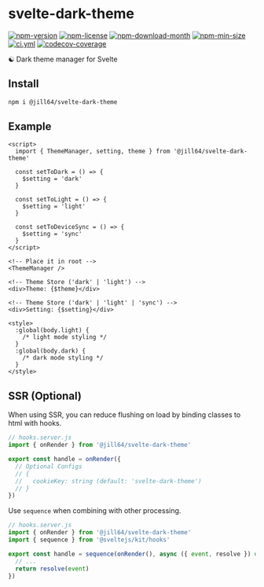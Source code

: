 <!----- BEGIN GHOST DOCS HEADER ----->

# svelte-dark-theme

[![npm-version](https://img.shields.io/npm/v/@jill64/svelte-dark-theme)](https://npmjs.com/package/@jill64/svelte-dark-theme) [![npm-license](https://img.shields.io/npm/l/@jill64/svelte-dark-theme)](https://npmjs.com/package/@jill64/svelte-dark-theme) [![npm-download-month](https://img.shields.io/npm/dm/@jill64/svelte-dark-theme)](https://npmjs.com/package/@jill64/svelte-dark-theme) [![npm-min-size](https://img.shields.io/bundlephobia/min/@jill64/svelte-dark-theme)](https://npmjs.com/package/@jill64/svelte-dark-theme) [![ci.yml](https://github.com/jill64/svelte-dark-theme/actions/workflows/ci.yml/badge.svg)](https://github.com/jill64/svelte-dark-theme/actions/workflows/ci.yml) [![codecov-coverage](https://codecov.io/gh/jill64/svelte-dark-theme/graph/badge.svg)](https://codecov.io/gh/jill64/svelte-dark-theme)

☯ Dark theme manager for Svelte

## Install

```sh
npm i @jill64/svelte-dark-theme
```

<!----- END GHOST DOCS HEADER ----->

## Example

```svelte
<script>
  import { ThemeManager, setting, theme } from '@jill64/svelte-dark-theme'

  const setToDark = () => {
    $setting = 'dark'
  }

  const setToLight = () => {
    $setting = 'light'
  }

  const setToDeviceSync = () => {
    $setting = 'sync'
  }
</script>

<!-- Place it in root -->
<ThemeManager />

<!-- Theme Store ('dark' | 'light') -->
<div>Theme: {$theme}</div>

<!-- Theme Store ('dark' | 'light' | 'sync') -->
<div>Setting: {$setting}</div>

<style>
  :global(body.light) {
    /* light mode styling */
  }
  :global(body.dark) {
    /* dark mode styling */
  }
</style>
```

## SSR (Optional)

When using SSR, you can reduce flushing on load by binding classes to html with hooks.

```js
// hooks.server.js
import { onRender } from '@jill64/svelte-dark-theme'

export const handle = onRender({
  // Optional Configs
  // {
  //   cookieKey: string (default: 'svelte-dark-theme')
  // }
})
```

Use `sequence` when combining with other processing.

```js
// hooks.server.js
import { onRender } from '@jill64/svelte-dark-theme'
import { sequence } from '@sveltejs/kit/hooks'

export const handle = sequence(onRender(), async ({ event, resolve }) => {
  // ...
  return resolve(event)
})
```
